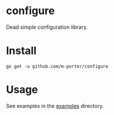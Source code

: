 # configure

Dead simple configuration library.

# Install

```
go get -u github.com/m-porter/configure
```

# Usage

See examples in the [examples](./examples) directory.
